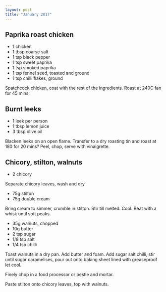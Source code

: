 ```yaml
---
layout: post
title: "January 2017"
---
```


## Paprika roast chicken

- 1 chicken
- 1 tbsp coarse salt
- 1 tsp black pepper
- 1 tsp sweet paprika
- 1 tsp smoked paprika
- 1 tsp fennel seed, toasted and ground
- 1 tsp chilli flakes, ground

Spatchcock chicken, coat with the rest of the ingredients. Roast at 240C fan for 45 mins.


## Burnt leeks

- 1 leek per person
- 1 tbsp lemon juice
- 3 tbsp olive oil

Blacken leeks on an open flame. Transfer to a dry roasting tin and roast at 180 for 20 mins? Peel, chop, serve with vinaigrette.


## Chicory, stilton, walnuts

- 2 chicory

Separate chicory leaves, wash and dry

- 75g stilton
- 75g double cream

Bring cream to simmer, crumble in stilton. Stir till melted. Cool. Beat with a whisk until soft peaks.

- 35g walnuts, chopped
- 10g butter
- 2 tsp sugar
- 1/8 tsp salt
- 1/4 tsp chilli

Toast walnuts in a dry pan. Add butter and foam. Add sugar salt chilli, stir until sugar caramelises, pour out onto baking sheet lined with greaseproof let cool.

Finely chop in a food processor or pestle and mortar.

Paste stilton onto chicory leaves, top with walnuts.
